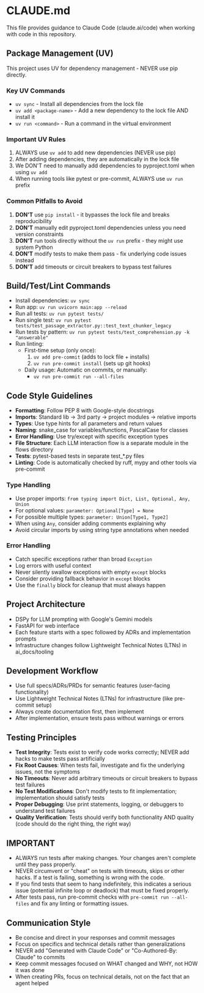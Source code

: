 # CLAUDE.md

This file provides guidance to Claude Code (claude.ai/code) when working with code in this repository.

## Package Management (UV)

This project uses UV for dependency management - NEVER use pip directly.

### Key UV Commands

- `uv sync` - Install all dependencies from the lock file
- `uv add <package-name>` - Add a new dependency to the lock file AND install it
- `uv run <command>` - Run a command in the virtual environment

### Important UV Rules

1. ALWAYS use `uv add` to add new dependencies (NEVER use pip)
2. After adding dependencies, they are automatically in the lock file
3. We DON'T need to manually add dependencies to pyproject.toml when using `uv add`
4. When running tools like pytest or pre-commit, ALWAYS use `uv run` prefix

### Common Pitfalls to Avoid

1. **DON'T** use `pip install` - it bypasses the lock file and breaks reproducibility
2. **DON'T** manually edit pyproject.toml dependencies unless you need version constraints
3. **DON'T** run tools directly without the `uv run` prefix - they might use system Python
4. **DON'T** modify tests to make them pass - fix underlying code issues instead
5. **DON'T** add timeouts or circuit breakers to bypass test failures

## Build/Test/Lint Commands

- Install dependencies: `uv sync`
- Run app: `uv run uvicorn main:app --reload`
- Run all tests: `uv run pytest tests/`
- Run single test: `uv run pytest tests/test_passage_extractor.py::test_text_chunker_legacy`
- Run tests by pattern: `uv run pytest tests/test_comprehension.py -k "answerable"`
- Run linting:
  - First-time setup (only once):
    1. `uv add pre-commit` (adds to lock file + installs)
    2. `uv run pre-commit install` (sets up git hooks)
  - Daily usage: Automatic on commits, or manually:
    - `uv run pre-commit run --all-files`

## Code Style Guidelines

- **Formatting**: Follow PEP 8 with Google-style docstrings
- **Imports**: Standard lib → 3rd party → project modules → relative imports
- **Types**: Use type hints for all parameters and return values
- **Naming**: snake_case for variables/functions, PascalCase for classes
- **Error Handling**: Use try/except with specific exception types
- **File Structure**: Each LLM interaction flow is a separate module in the flows directory
- **Tests**: pytest-based tests in separate test\_\*.py files
- **Linting**: Code is automatically checked by ruff, mypy and other tools via pre-commit

### Type Handling

- Use proper imports: `from typing import Dict, List, Optional, Any, Union`
- For optional values: `parameter: Optional[Type] = None`
- For possible multiple types: `parameter: Union[Type1, Type2]`
- When using `Any`, consider adding comments explaining why
- Avoid circular imports by using string type annotations when needed

### Error Handling

- Catch specific exceptions rather than broad `Exception`
- Log errors with useful context
- Never silently swallow exceptions with empty `except` blocks
- Consider providing fallback behavior in `except` blocks
- Use the `finally` block for cleanup that must always happen

## Project Architecture

- DSPy for LLM prompting with Google's Gemini models
- FastAPI for web interface
- Each feature starts with a spec followed by ADRs and implementation prompts
- Infrastructure changes follow Lightweight Technical Notes (LTNs) in ai_docs/tooling

## Development Workflow

- Use full specs/ADRs/PRDs for semantic features (user-facing functionality)
- Use Lightweight Technical Notes (LTNs) for infrastructure (like pre-commit setup)
- Always create documentation first, then implement
- After implementation, ensure tests pass without warnings or errors

## Testing Principles

- **Test Integrity**: Tests exist to verify code works correctly; NEVER add hacks to make tests pass artificially
- **Fix Root Causes**: When tests fail, investigate and fix the underlying issues, not the symptoms
- **No Timeouts**: Never add arbitrary timeouts or circuit breakers to bypass test failures
- **No Test Modifications**: Don't modify tests to fit implementation; implementation should satisfy tests
- **Proper Debugging**: Use print statements, logging, or debuggers to understand test failures
- **Quality Verification**: Tests should verify both functionality AND quality (code should do the right thing, the right way)

## IMPORTANT

- ALWAYS run tests after making changes. Your changes aren't complete until they pass properly.
- NEVER circumvent or "cheat" on tests with timeouts, skips or other hacks. If a test is failing, something is wrong with the code.
- If you find tests that seem to hang indefinitely, this indicates a serious issue (potential infinite loop or deadlock) that must be fixed properly.
- After tests pass, run pre-commit checks with `pre-commit run --all-files` and fix any linting or formatting issues.

## Communication Style

- Be concise and direct in your responses and commit messages
- Focus on specifics and technical details rather than generalizations
- NEVER add "Generated with Claude Code" or "Co-Authored-By: Claude" to commits
- Keep commit messages focused on WHAT changed and WHY, not HOW it was done
- When creating PRs, focus on technical details, not on the fact that an agent helped
